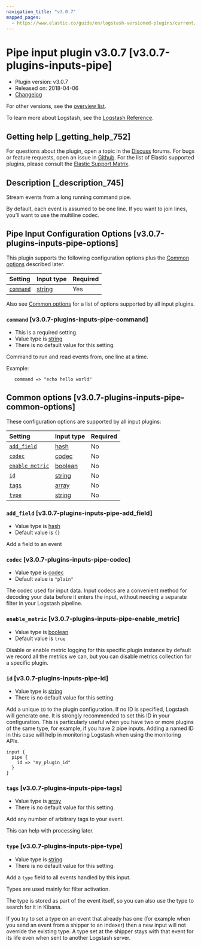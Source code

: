 ```yaml
---
navigation_title: "v3.0.7"
mapped_pages:
  - https://www.elastic.co/guide/en/logstash-versioned-plugins/current/v3.0.7-plugins-inputs-pipe.html
---
```


# Pipe input plugin v3.0.7 [v3.0.7-plugins-inputs-pipe]

* Plugin version: v3.0.7
* Released on: 2018-04-06
* [Changelog](https://github.com/logstash-plugins/logstash-input-pipe/blob/v3.0.7/CHANGELOG.md)

For other versions, see the [overview list](input-pipe-index.md).

To learn more about Logstash, see the [Logstash Reference](https://www.elastic.co/guide/en/logstash/current/index.html).

## Getting help [_getting_help_752]

For questions about the plugin, open a topic in the [Discuss](http://discuss.elastic.co) forums. For bugs or feature requests, open an issue in [Github](https://github.com/logstash-plugins/logstash-input-pipe). For the list of Elastic supported plugins, please consult the [Elastic Support Matrix](https://www.elastic.co/support/matrix#matrix_logstash_plugins).

## Description [_description_745]

Stream events from a long running command pipe.

By default, each event is assumed to be one line. If you want to join lines, you’ll want to use the multiline codec.

## Pipe Input Configuration Options [v3.0.7-plugins-inputs-pipe-options]

This plugin supports the following configuration options plus the [Common options](v3-0-7-plugins-inputs-pipe.md#v3.0.7-plugins-inputs-pipe-common-options) described later.

| Setting | Input type | Required |
| :- | :- | :- |
| [`command`](v3-0-7-plugins-inputs-pipe.md#v3.0.7-plugins-inputs-pipe-command) | [string](/lsr/value-types.md#string) | Yes |

Also see [Common options](v3-0-7-plugins-inputs-pipe.md#v3.0.7-plugins-inputs-pipe-common-options) for a list of options supported by all input plugins.

### `command` [v3.0.7-plugins-inputs-pipe-command]

* This is a required setting.
* Value type is [string](/lsr/value-types.md#string)
* There is no default value for this setting.

Command to run and read events from, one line at a time.

Example:

```
   command => "echo hello world"
```

## Common options [v3.0.7-plugins-inputs-pipe-common-options]

These configuration options are supported by all input plugins:

| Setting | Input type | Required |
| :- | :- | :- |
| [`add_field`](v3-0-7-plugins-inputs-pipe.md#v3.0.7-plugins-inputs-pipe-add_field) | [hash](/lsr/value-types.md#hash) | No |
| [`codec`](v3-0-7-plugins-inputs-pipe.md#v3.0.7-plugins-inputs-pipe-codec) | [codec](/lsr/value-types.md#codec) | No |
| [`enable_metric`](v3-0-7-plugins-inputs-pipe.md#v3.0.7-plugins-inputs-pipe-enable_metric) | [boolean](/lsr/value-types.md#boolean) | No |
| [`id`](v3-0-7-plugins-inputs-pipe.md#v3.0.7-plugins-inputs-pipe-id) | [string](/lsr/value-types.md#string) | No |
| [`tags`](v3-0-7-plugins-inputs-pipe.md#v3.0.7-plugins-inputs-pipe-tags) | [array](/lsr/value-types.md#array) | No |
| [`type`](v3-0-7-plugins-inputs-pipe.md#v3.0.7-plugins-inputs-pipe-type) | [string](/lsr/value-types.md#string) | No |

### `add_field` [v3.0.7-plugins-inputs-pipe-add_field]

* Value type is [hash](/lsr/value-types.md#hash)
* Default value is `{}`

Add a field to an event

### `codec` [v3.0.7-plugins-inputs-pipe-codec]

* Value type is [codec](/lsr/value-types.md#codec)
* Default value is `"plain"`

The codec used for input data. Input codecs are a convenient method for decoding your data before it enters the input, without needing a separate filter in your Logstash pipeline.

### `enable_metric` [v3.0.7-plugins-inputs-pipe-enable_metric]

* Value type is [boolean](/lsr/value-types.md#boolean)
* Default value is `true`

Disable or enable metric logging for this specific plugin instance by default we record all the metrics we can, but you can disable metrics collection for a specific plugin.

### `id` [v3.0.7-plugins-inputs-pipe-id]

* Value type is [string](/lsr/value-types.md#string)
* There is no default value for this setting.

Add a unique `ID` to the plugin configuration. If no ID is specified, Logstash will generate one. It is strongly recommended to set this ID in your configuration. This is particularly useful when you have two or more plugins of the same type, for example, if you have 2 pipe inputs. Adding a named ID in this case will help in monitoring Logstash when using the monitoring APIs.

```
input {
  pipe {
    id => "my_plugin_id"
  }
}
```

### `tags` [v3.0.7-plugins-inputs-pipe-tags]

* Value type is [array](/lsr/value-types.md#array)
* There is no default value for this setting.

Add any number of arbitrary tags to your event.

This can help with processing later.

### `type` [v3.0.7-plugins-inputs-pipe-type]

* Value type is [string](/lsr/value-types.md#string)
* There is no default value for this setting.

Add a `type` field to all events handled by this input.

Types are used mainly for filter activation.

The type is stored as part of the event itself, so you can also use the type to search for it in Kibana.

If you try to set a type on an event that already has one (for example when you send an event from a shipper to an indexer) then a new input will not override the existing type. A type set at the shipper stays with that event for its life even when sent to another Logstash server.

